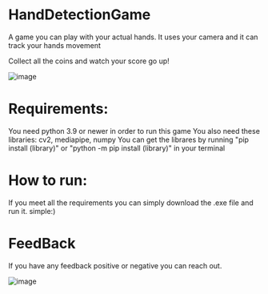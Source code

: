# HandDetectionGame
A game you can play with your actual hands.
It uses your camera and it can track your hands movement

Collect all the coins and watch your score go up!

![image](https://user-images.githubusercontent.com/120386306/230796805-843f1933-4ea0-455b-a201-cd95a85a4c7f.png)

# Requirements:
You need python 3.9 or newer in order to run this game
You also need these libraries: cv2, mediapipe, numpy
You can get the librares by running "pip install (library)" or "python -m pip install (library)" in your terminal

# How to run:
If you meet all the requirements you can simply download the .exe file and run it.
simple:)

# FeedBack

If you have any feedback positive or negative you can reach out.

![image](https://user-images.githubusercontent.com/120386306/230796805-843f1933-4ea0-455b-a201-cd95a85a4c7f.png)
